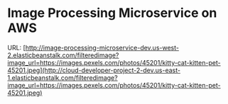 # Image Processing Microservice on AWS
URL:
[http://image-processing-microservice-dev.us-west-2.elasticbeanstalk.com/filteredimage?image_url=https://images.pexels.com/photos/45201/kitty-cat-kitten-pet-45201.jpeg](http://cloud-developer-project-2-dev.us-east-1.elasticbeanstalk.com/filteredimage?image_url=https://images.pexels.com/photos/45201/kitty-cat-kitten-pet-45201.jpeg)
